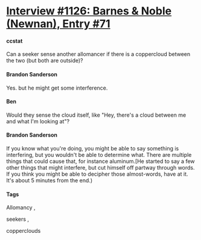 # [Interview #1126: Barnes & Noble (Newnan), Entry #71](https://www.theoryland.com/intvmain.php?i=1126#71)

#### ccstat

Can a seeker sense another allomancer if there is a coppercloud between the two (but both are outside)?

#### Brandon Sanderson

Yes. but he might get some interference.

#### Ben

Would they sense the cloud itself, like "Hey, there's a cloud between me and what I'm looking at"?

#### Brandon Sanderson

If you know what you're doing, you might be able to say something is interfering, but you wouldn't be able to determine what. There are multiple things that could cause that, for instance aluminum.[He started to say a few other things that might interfere, but cut himself off partway through words. If you think you might be able to decipher those almost-words, have at it. It's about 5 minutes from the end.)

#### Tags

Allomancy
,

seekers
,

copperclouds

